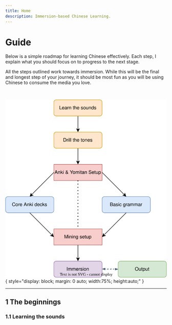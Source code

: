 ```yaml
---
title: Home
description: Immersion-based Chinese Learning.
---
```

# Guide

Below is a simple roadmap for learning Chinese effectively. Each step, I explain what you should focus on to progress to the next stage. 

All the steps outlined work towards immersion. While this will be the final and longest step of your journey, it should be most fun as you will be using Chinese to consume the media you love.

<br/>

![](./assets/graphics/roadmap.svg){ style="display: block; margin: 0 auto; width:75%; height:auto;" }

---

## 1 The beginnings

### 1.1 Learning the sounds


